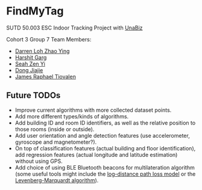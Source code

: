 # FindMyTag
SUTD 50.003 ESC Indoor Tracking Project with [UnaBiz](https://www.unabiz.com/)

Cohort 3 Group 7 Team Members:

- [Darren Loh Zhao Ying](https://github.com/Darren-Loh)
- [Harshit Garg](https://github.com/harshitgarg03)
- [Seah Zen Yi](https://github.com/zenibbles)
- [Dong Jiajie](https://github.com/djj067)
- [James Raphael Tiovalen](https://github.com/jamestiotio)



## Future TODOs

- Improve current algorithms with more collected dataset points.
- Add more different types/kinds of algorithms.
- Add building ID and room ID identifiers, as well as the relative position to those rooms (inside or outside).
- Add user orientation and angle detection features (use accelerometer, gyroscope and magnetometer?).
- On top of classification features (actual building and floor identification), add regression features (actual longitude and latitude estimation) without using GPS.
- Add choice of using BLE Bluetooth beacons for multilateration algorithm (some useful tools might include the [log-distance path loss model](https://wikipedia.org/wiki/Log-distance_path_loss_model) or the [Levenberg-Marquardt algorithm](https://wikipedia.org/wiki/Levenberg%E2%80%93Marquardt_algorithm)).

